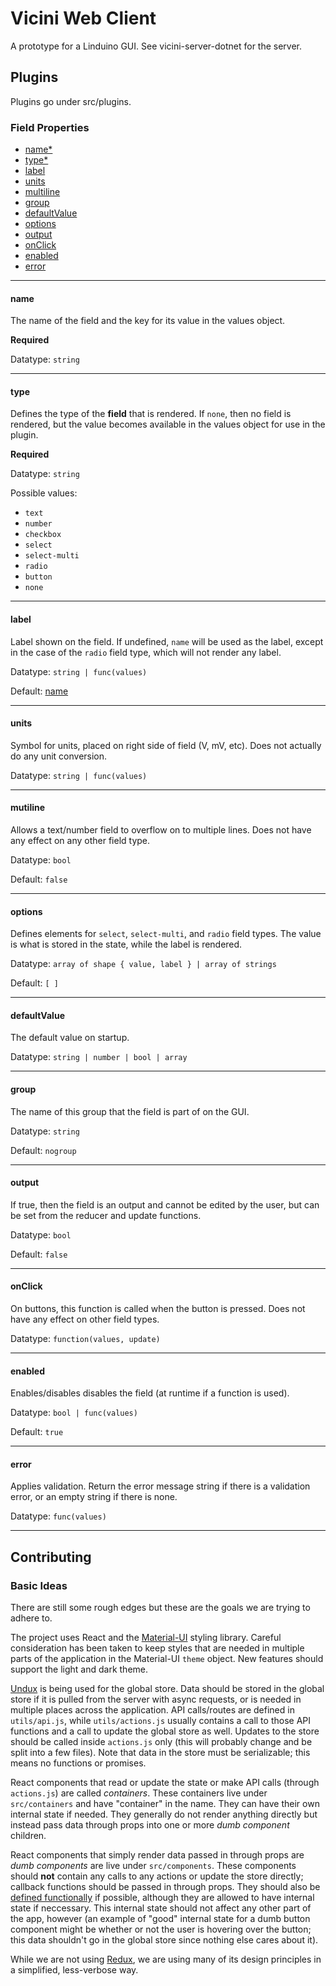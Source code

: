 # Vicini Web Client

A prototype for a Linduino GUI. See vicini-server-dotnet for the server.

## Plugins

Plugins go under src/plugins.

### Field Properties

* [name*](#name)
* [type*](#type)
* [label](#label)
* [units](#units)
* [multiline](#multiline)
* [group](#group)
* [defaultValue](#defaultValue)
* [options](#options)
* [output](#output)
* [onClick](#onClick)
* [enabled](#enabled)
* [error](#error)

---

#### name

The name of the field and the key for its value in the values object.

**Required**

Datatype: `string`

---

#### type

Defines the type of the **field** that is rendered. If `none`, then no field is rendered, but the value becomes available in the values object for use in the plugin.

**Required**

Datatype: `string`

Possible values:
- `text`
- `number`
- `checkbox`
- `select`
- `select-multi`
- `radio`
- `button`
- `none`

---

#### label

Label shown on the field. If undefined, `name` will be used as the label, except in the case of the `radio` field type, which will not render any label.

Datatype: `string | func(values)`

Default: [name](#name)

---

#### units

Symbol for units, placed on right side of field (V, mV, etc). Does not actually do any unit conversion.

Datatype: `string | func(values)`

---

#### mutiline

Allows a text/number field to overflow on to multiple lines. Does not have any effect on any other field type.

Datatype: `bool`

Default: `false`

---

#### options

Defines elements for `select`, `select-multi`, and `radio` field types. The value is what is stored in the state, while the label is rendered.

Datatype: `array of shape { value, label } | array of strings`

Default: `[ ]`

---

#### defaultValue

The default value on startup.

Datatype: `string | number | bool | array`

---

#### group

The name of this group that the field is part of on the GUI.

Datatype: `string`

Default: `nogroup`

---

#### output

If true, then the field is an output and cannot be edited by the user, but can be set from the reducer and update functions.

Datatype: `bool`

Default: `false`

---

#### onClick

On buttons, this function is called when the button is pressed. Does not have any effect on other field types.

Datatype: `function(values, update)`

---

#### enabled

Enables/disables disables the field (at runtime if a function is used).

Datatype: `bool | func(values)`

Default: `true`

---

#### error

Applies validation. Return the error message string if there is a validation error, or an empty string if there is none.

Datatype: `func(values)`

---

## Contributing

### Basic Ideas

There are still some rough edges but these are the goals we are trying to adhere to.

The project uses React and the [Material-UI](https://material-ui.com/) styling library. Careful consideration has been taken to keep styles that are needed in multiple parts of the application in the Material-UI `theme` object. New features should support the light and dark theme.

[Undux](https://github.com/bcherny/undux) is being used for the global store. Data should be stored in the global store if it is pulled from the server with async requests, or is needed in multiple places across the application. API calls/routes are defined in `utils/api.js`, while `utils/actions.js` usually contains a call to those API functions and a call to update the global store as well. Updates to the store should be called inside `actions.js` only (this will probably change and be split into a few files). Note that data in the store must be serializable; this means no functions or promises.

React components that read or update the state or make API calls (through `actions.js`) are called *containers*. These containers live under `src/containers` and have "container" in the name. They can have their own internal state if needed. They generally do not render anything directly but instead pass data through props into one or more *dumb component* children.

React components that simply render data passed in through props are *dumb components* are live under `src/components`. These components should **not** contain any calls to any actions or update the store directly; callback functions should be passed in through props. They should also be [defined functionally](https://reactjs.org/docs/components-and-props.html#functional-and-class-components) if possible, although they are allowed to have internal state if neccessary. This internal state should not affect any other part of the app, however (an example of "good" internal state for a dumb button component might be whether or not the user is hovering over the button; this data shouldn't go in the global store since nothing else cares about it).

While we are not using [Redux](https://redux.js.org/), we are using many of its design principles in a simplified, less-verbose way.